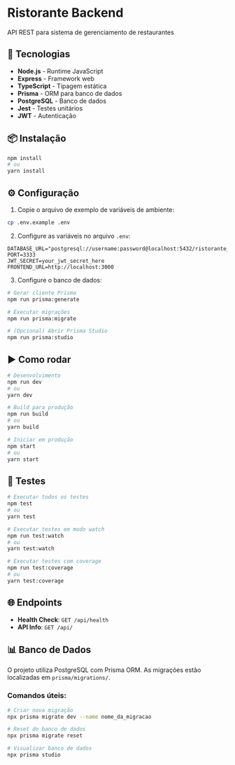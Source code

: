 # Ristorante Backend

API REST para sistema de gerenciamento de restaurantes

## 🚀 Tecnologias

- **Node.js** - Runtime JavaScript
- **Express** - Framework web
- **TypeScript** - Tipagem estática
- **Prisma** - ORM para banco de dados
- **PostgreSQL** - Banco de dados
- **Jest** - Testes unitários
- **JWT** - Autenticação

## 📦 Instalação

```bash
npm install
# ou
yarn install
```

## ⚙️ Configuração

1. Copie o arquivo de exemplo de variáveis de ambiente:

```bash
cp .env.example .env
```

2. Configure as variáveis no arquivo `.env`:

```env
DATABASE_URL="postgresql://username:password@localhost:5432/ristorante_db"
PORT=3333
JWT_SECRET=your_jwt_secret_here
FRONTEND_URL=http://localhost:3000
```

3. Configure o banco de dados:

```bash
# Gerar cliente Prisma
npm run prisma:generate

# Executar migrações
npm run prisma:migrate

# (Opcional) Abrir Prisma Studio
npm run prisma:studio
```

## ▶️ Como rodar

```bash
# Desenvolvimento
npm run dev
# ou
yarn dev

# Build para produção
npm run build
# ou
yarn build

# Iniciar em produção
npm start
# ou
yarn start
```

## 🧪 Testes

```bash
# Executar todos os testes
npm test
# ou
yarn test

# Executar testes em modo watch
npm run test:watch
# ou
yarn test:watch

# Executar testes com coverage
npm run test:coverage
# ou
yarn test:coverage
```

## 🌐 Endpoints

- **Health Check**: `GET /api/health`
- **API Info**: `GET /api/`

## 📊 Banco de Dados

O projeto utiliza PostgreSQL com Prisma ORM. As migrações estão localizadas em `prisma/migrations/`.

### Comandos úteis:

```bash
# Criar nova migração
npx prisma migrate dev --name nome_da_migracao

# Reset do banco de dados
npx prisma migrate reset

# Visualizar banco de dados
npx prisma studio
```